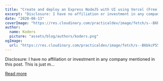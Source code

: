 ```yaml
---
title: "Create and deploy an Express NodeJS with UI using Vercel (Free)"
excerpt: "Disclosure: I have no affiliation or investment in any company mentioned in this post. This is just m..."
date: "2020-08-13"
coverImage: "https://res.cloudinary.com/practicaldev/image/fetch/s--B6bkcP55--/c_imagga_scale,f_auto,fl_progressive,h_420,q_auto,w_1000/https://images.unsplash.com/photo-1555963153-11ff60182d08%3Fixlib%3Drb-1.2.1%26ixid%3DeyJhcHBfaWQiOjEyMDd9%26auto%3Dformat%26fit%3Dcrop%26w%3D1024%26q%3D80"
author:
  name: Koders
  picture: "assets/blog/authors/koders.png"
ogImage:
  url: "https://res.cloudinary.com/practicaldev/image/fetch/s--B6bkcP55--/c_imagga_scale,f_auto,fl_progressive,h_420,q_auto,w_1000/https://images.unsplash.com/photo-1555963153-11ff60182d08%3Fixlib%3Drb-1.2.1%26ixid%3DeyJhcHBfaWQiOjEyMDd9%26auto%3Dformat%26fit%3Dcrop%26w%3D1024%26q%3D80"
---
```


Disclosure: I have no affiliation or investment in any company mentioned in this post. This is just m...

[Read more](https://dev.to/ngduc/create-and-deploy-an-express-nodejs-app-using-vercel-free-1gnn)
